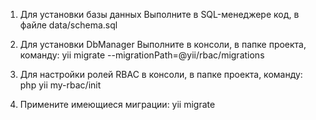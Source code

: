 1) Для установки базы данных Выполните в SQL-менеджере код, в файле data/schema.sql

2) Для установки DbManager Выполните в консоли, в папке проекта, команду: yii migrate --migrationPath=@yii/rbac/migrations

3) Для настройки ролей RBAC в консоли, в папке проекта, команду: php yii my-rbac/init

4) Примените имеющиеся миграции: yii migrate
